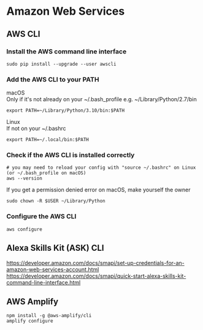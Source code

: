 # Amazon Web Services

## AWS CLI

### Install the AWS command line interface
```Shell
sudo pip install --upgrade --user awscli
```

### Add the AWS CLI to your PATH
macOS  
Only if it's not already on your ~/.bash_profile e.g. ~/Library/Python/2.7/bin
```Shell
export PATH=~/Library/Python/3.10/bin:$PATH
```
Linux  
If not on your ~/.bashrc
```Shell
export PATH=~/.local/bin:$PATH
```

### Check if the AWS CLI is installed correctly
```Shell
# you may need to reload your config with "source ~/.bashrc" on Linux (or ~/.bash_profile on macOS)
aws --version
```

If you get a permission denied error on macOS, make yourself the owner 
```Shell
sudo chown -R $USER ~/Library/Python
```

### Configure the AWS CLI
```Shell
aws configure
```

## Alexa Skills Kit (ASK) CLI
https://developer.amazon.com/docs/smapi/set-up-credentials-for-an-amazon-web-services-account.html  
https://developer.amazon.com/docs/smapi/quick-start-alexa-skills-kit-command-line-interface.html

## AWS Amplify
```Shell
npm install -g @aws-amplify/cli
amplify configure
```
